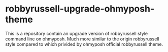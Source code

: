 # robbyrussell-upgrade-ohmyposh-theme
This is a repository contain an upgrade version of robbyrussell style command line on ohmyposh. Much more similar to the origin robbyrussell style compared to which privided by ohmyposh official robbyrussell theme.

